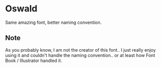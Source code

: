 # Oswald
Same amazing font, better naming convention.

## Note
As you probably know, I am not the creator of this font.. I just really enjoy using it and couldn't handle the naming convention.. or at least how Font Book / Illustrator handled it.
